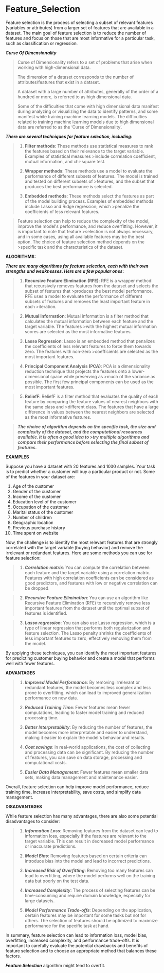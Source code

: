 # Feature_Selection

Feature selection is the process of selecting a subset of relevant features (variables or attributes) from a larger set of features that are available in a dataset. The main goal of feature selection is to reduce the number of features and focus on those that are most informative for a particular task, such as classification or regression.

***Curse Of Dimensionality***

>Curse of Dimensionality refers to a set of problems that arise when working with high-dimensional data.
>
>The dimension of a dataset corresponds to the number of attributes/features that exist in a dataset. 
>
>A dataset with a large number of attributes, generally of the order of a hundred or more, is referred to as high dimensional data.
>
>Some of the difficulties that come with high dimensional data manifest during analyzing or visualizing the data to identify patterns, 
>and some manifest while training machine learning models. The difficulties related to training machine learning models 
>due to high dimensional data are referred to as the ‘Curse of Dimensionality’.

***There are several techniques for feature selection, including***:

>1. **Filter methods**: These methods use statistical measures to rank the features based on their relevance to the target variable. Examples of statistical measures >include correlation coefficient, mutual information, and chi-square test.
>
>2. **Wrapper methods**: These methods use a model to evaluate the performance of different subsets of features. The model is trained and tested on different subsets of >features, and the subset that produces the best performance is selected.
>
>3. **Embedded methods**: These methods select the features as part of the model building process. Examples of embedded methods include Lasso and Ridge regression, which >penalize the coefficients of less relevant features.

>Feature selection can help to reduce the complexity of the model, improve the model's performance, and reduce overfitting. However, it is important to note that feature >selection is not always necessary, and in some cases, using all available features may be the best option. The choice of feature selection method depends on the >specific task and the characteristics of the dataset.

**ALGORITHMS:**

***There are many algorithms for feature selection, each with their own strengths and weaknesses. Here are a few popular ones***:

>1. **Recursive Feature Elimination (RFE)**: RFE is a wrapper method that recursively removes features from the dataset and selects the subset of features that >produces the best model performance. RFE uses a model to evaluate the performance of different subsets of features and removes the least important feature in each >iteration.

>2. **Mutual Information**: Mutual information is a filter method that calculates the mutual information between each feature and the target variable. The features >with the highest mutual information scores are selected as the most informative features.

>3. **Lasso Regression**: Lasso is an embedded method that penalizes the coefficients of less relevant features to force them towards zero. The features with non-zero >coefficients are selected as the most important features.

>4. **Principal Component Analysis (PCA)**: PCA is a dimensionality reduction technique that projects the features onto a lower-dimensional space while preserving as >much of the variance as possible. The first few principal components can be used as the most important features.

>5. **ReliefF**: ReliefF is a filter method that evaluates the quality of each feature by comparing the feature values of nearest neighbors with the same class and >different class. The features that have a large difference in values between the nearest neighbors are selected as the most informative features.

>***The choice of algorithm depends on the specific task, the size and complexity of the dataset, and the computational resources available. It is often a good idea to >try multiple algorithms and compare their performance before selecting the final subset of features.***

**EXAMPLES**

Suppose you have a dataset with 20 features and 1000 samples. Your task is to predict whether a customer will buy a particular product or not. Some of the features in your dataset are:

1. Age of the customer
2. Gender of the customer
3. Income of the customer
4. Education level of the customer
5. Occupation of the customer
6. Marital status of the customer
7. Number of children
8. Geographic location
9. Previous purchase history
10. Time spent on website

Now, the challenge is to identify the most relevant features that are strongly correlated with the target variable (buying behavior) and remove the irrelevant or redundant features. Here are some methods you can use for feature selection:

>1. ***Correlation matrix***: You can compute the correlation between each feature and the target variable using a correlation matrix. 
>Features with high correlation coefficients can be considered as good predictors, and features with low or negative correlation can be dropped.

>2. ***Recursive Feature Elimination***: You can use an algorithm like Recursive Feature Elimination (RFE) to recursively remove less 
>important features from the dataset until the optimal subset of features is identified.

>3. ***Lasso regression***: You can also use Lasso regression, which is a type of linear regression that performs both regularization and feature selection. 
>The Lasso penalty shrinks the coefficients of less important features to zero, effectively removing them from the model.

By applying these techniques, you can identify the most important features for predicting customer buying behavior and create a model that performs well with fewer features.

**ADVANTAGES**

>1. ***Improved Model Performance***: By removing irrelevant or redundant features, the model becomes less complex and less prone to overfitting, 
>which can lead to improved generalization performance on new data.
>
>2. ***Reduced Training Time***: Fewer features mean fewer computations, leading to faster model training and reduced processing time.
>
>3. ***Better Interpretability***: By reducing the number of features, the model becomes more interpretable and easier to understand, 
>making it easier to explain the model's behavior and results.
>
>4. ***Cost savings***: In real-world applications, the cost of collecting and processing data can be significant. 
>By reducing the number of features, you can save on data storage, processing and computational costs.
>
>5. ***Easier Data Management***: Fewer features mean smaller data sets, making data management and maintenance easier.

Overall, feature selection can help improve model performance, reduce training time, increase interpretability, save costs, and simplify data management.

**DISADVANTAGES**

While feature selection has many advantages, there are also some potential disadvantages to consider:

>1. ***Information Loss***: Removing features from the dataset can lead to information loss, especially if the features are relevant to the target variable. 
>This can result in decreased model performance or inaccurate predictions.
>
>2. ***Model Bias***: Removing features based on certain criteria can introduce bias into the model and lead to incorrect predictions.
>
>3. ***Increased Risk of Overfitting***: Removing too many features can lead to overfitting, where the model performs well on 
>the training data but poorly on the test data.
>
>4. ***Increased Complexity***: The process of selecting features can be time-consuming and require domain knowledge, 
>especially for large datasets.
>
>5. ***Model Performance Trade-offs***: Depending on the application, certain features may be important for some tasks but not for others. 
>The selection of features should be optimized to maximize performance for the specific task at hand.

In summary, feature selection can lead to information loss, model bias, overfitting, increased complexity, and performance trade-offs. 
It is important to carefully evaluate the potential drawbacks and benefits of feature selection and to choose an appropriate method that balances these factors.

***Feature Selection*** algorithm might tend to overfit.










